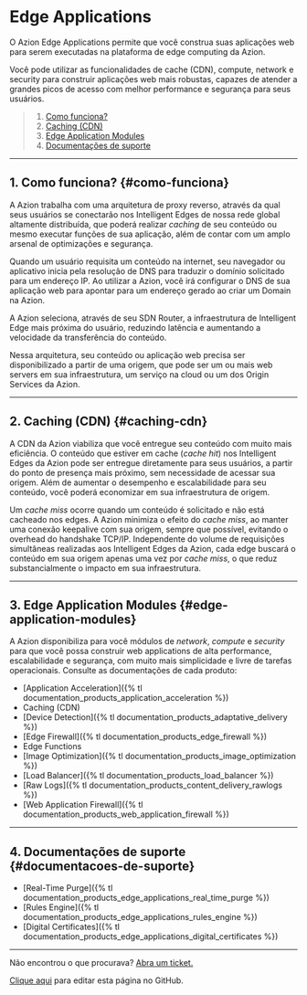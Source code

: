 # Edge **Applications**

O Azion Edge Applications permite que você construa suas aplicações web para serem executadas na plataforma de edge computing da Azion.

Você pode utilizar as funcionalidades de cache (CDN), compute, network e security para construir aplicações web mais robustas, capazes de atender a grandes picos de acesso com melhor performance e segurança para seus usuários.

> 1. [Como funciona?](#como-funciona)
> 2. [Caching (CDN)](#caching-cdn)
> 3. [Edge Application Modules](#edge-application-modules)
> 4. [Documentações de suporte](#documentacoes-de-suporte)

---

## 1. Como funciona? {#como-funciona}

A Azion trabalha com uma arquitetura de proxy reverso, através da qual seus usuários se conectarão nos Intelligent Edges de nossa rede global altamente distribuída, que poderá realizar _caching_ de seu conteúdo ou mesmo executar funções de sua aplicação, além de contar com um amplo arsenal de optimizações e segurança.

Quando um usuário requisita um conteúdo na internet, seu navegador ou aplicativo inicia pela resolução de DNS para traduzir o domínio solicitado para um endereço IP. Ao utilizar a Azion, você irá configurar o DNS de sua aplicação web para apontar para um endereço gerado ao criar um Domain na Azion.

A Azion seleciona, através de seu SDN Router, a infraestrutura de Intelligent Edge mais próxima do usuário, reduzindo latência e aumentando a velocidade da transferência do conteúdo.

Nessa arquitetura, seu conteúdo ou aplicação web precisa ser disponibilizado a partir de uma origem, que pode ser um ou mais web servers em sua infraestrutura, um serviço na cloud ou um dos Origin Services da Azion.

---

## 2. Caching (CDN) {#caching-cdn}

A CDN da Azion viabiliza que você entregue seu conteúdo com muito mais eficiência. O conteúdo que estiver em cache (_cache hit_) nos Intelligent Edges da Azion pode ser entregue diretamente para seus usuários, a partir do ponto de presença mais próximo, sem necessidade de acessar sua origem. Além de aumentar o desempenho e escalabilidade para seu conteúdo, você poderá economizar em sua infraestrutura de origem.

Um _cache miss_ ocorre quando um conteúdo é solicitado e não está cacheado nos edges. A Azion minimiza o efeito do _cache miss_, ao manter uma conexão keepalive com sua origem, sempre que possível, evitando o overhead do handshake TCP/IP. Independente do volume de requisições simultâneas realizadas aos Intelligent Edges da Azion, cada edge buscará o conteúdo em sua origem apenas uma vez por _cache miss_, o que reduz substancialmente o impacto em sua infraestrutura.

---

## 3. Edge Application Modules {#edge-application-modules}

A Azion disponibiliza para você módulos de _network_, _compute_ e _security_ para que você possa construir web applications de alta performance, escalabilidade e segurança, com muito mais simplicidade e livre de tarefas operacionais. Consulte as documentações de cada produto:

*   [Application Acceleration]({% tl documentation_products_application_acceleration %})
*   Caching (CDN)
*   [Device Detection]({% tl documentation_products_adaptative_delivery %})
*   [Edge Firewall]({% tl documentation_products_edge_firewall %})
*   Edge Functions
*   [Image Optimization]({% tl documentation_products_image_optimization %})
*   [Load Balancer]({% tl documentation_products_load_balancer %})
*   [Raw Logs]({% tl documentation_products_content_delivery_rawlogs %})
*   [Web Application Firewall]({% tl documentation_products_web_application_firewall %})

---

## 4. Documentações de suporte {#documentacoes-de-suporte}

*   [Real-Time Purge]({% tl documentation_products_edge_applications_real_time_purge %})
*   [Rules Engine]({% tl documentation_products_edge_applications_rules_engine %})
*   [Digital Certificates]({% tl documentation_products_edge_applications_digital_certificates %})

---

Não encontrou o que procurava? [Abra um ticket.](https://tickets.azion.com/)

[Clique aqui](#) para editar esta página no GitHub.